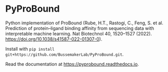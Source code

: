 # PyProBound

Python implementation of ProBound (Rube, H.T., Rastogi, C., Feng, S. et al. Prediction of protein–ligand binding affinity from sequencing data with interpretable machine learning. Nat Biotechnol 40, 1520–1527 (2022). https://doi.org/10.1038/s41587-022-01307-0).

Install with `pip install git+https://github.com/BussemakerLab/PyProBound.git`.

Read the documentation at https://pyprobound.readthedocs.io.
